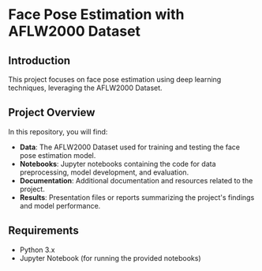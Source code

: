 # Face Pose Estimation with AFLW2000 Dataset

## Introduction

This project focuses on face pose estimation using deep learning techniques, leveraging the AFLW2000 Dataset.

## Project Overview

In this repository, you will find:

- **Data**: The AFLW2000 Dataset used for training and testing the face pose estimation model.
- **Notebooks**: Jupyter notebooks containing the code for data preprocessing, model development, and evaluation.
- **Documentation**: Additional documentation and resources related to the project.
- **Results**: Presentation files or reports summarizing the project's findings and model performance.

## Requirements

- Python 3.x
- Jupyter Notebook (for running the provided notebooks)
